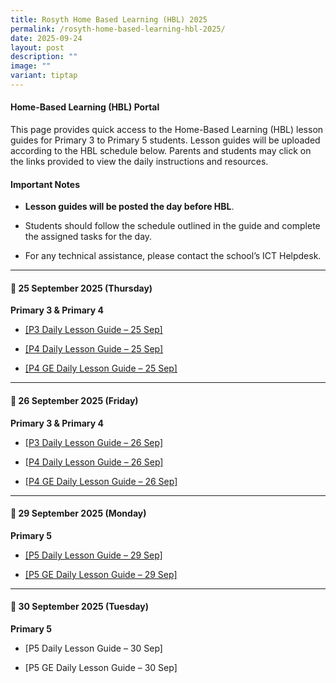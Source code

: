 ```yaml
---
title: Rosyth Home Based Learning (HBL) 2025
permalink: /rosyth-home-based-learning-hbl-2025/
date: 2025-09-24
layout: post
description: ""
image: ""
variant: tiptap
---
```

<h4>Home-Based Learning (HBL) Portal</h4>
<p>This page provides quick access to the Home-Based Learning (HBL) lesson
guides for Primary 3 to Primary 5 students. Lesson guides will be uploaded
according to the HBL schedule below. Parents and students may click on
the links provided to view the daily instructions and resources.</p>
<h4>Important Notes</h4>
<ul>
<li>
<p><strong>Lesson guides will be posted the day before HBL</strong>.</p>
</li>
<li>
<p>Students should follow the schedule outlined in the guide and complete
the assigned tasks for the day.</p>
</li>
<li>
<p>For any technical assistance, please contact the school’s ICT Helpdesk.</p>
</li>
</ul>
<hr>
<h4>📅 25 September 2025 (Thursday)</h4>
<p><strong>Primary 3 &amp; Primary 4</strong>
</p>
<ul>
<li>
<p><a href="/files/HBL Lesson Guide/2025 HBL/P3_HBL_Lesson_Guide___25_September_2025.pdf" rel="noopener noreferrer nofollow" target="_blank">[P3 Daily Lesson Guide – 25 Sep]</a>
</p>
</li>
<li>
<p><a href="/files/HBL Lesson Guide/2025 HBL/P4_HBL_Lesson_Guide___25_September_2025.pdf" rel="noopener noreferrer nofollow" target="_blank">[P4 Daily Lesson Guide – 25 Sep]</a>
</p>
</li>
<li>
<p><a href="/files/HBL Lesson Guide/2025 HBL/P4_GE_HBL_Lesson_Guide___25_September_2025.pdf" rel="noopener noreferrer nofollow" target="_blank">[P4 GE Daily Lesson Guide – 25 Sep]</a>
</p>
</li>
</ul>
<hr>
<h4>📅 26 September 2025 (Friday)</h4>
<p><strong>Primary 3 &amp; Primary 4</strong>
</p>
<ul>
<li>
<p><a href="/files/HBL Lesson Guide/2025 HBL/P3_HBL_Lesson_Guide___26_September_2025.pdf" rel="noopener noreferrer nofollow" target="_blank">[P3 Daily Lesson Guide – 26 Sep]</a>
</p>
</li>
<li>
<p><a href="/files/HBL Lesson Guide/2025 HBL/P4_HBL_Lesson_Guide___26_September_2025.pdf" rel="noopener noreferrer nofollow" target="_blank">[P4 Daily Lesson Guide – 26 Sep]</a>
</p>
</li>
<li>
<p><a href="/files/HBL Lesson Guide/2025 HBL/P4_GE_HBL_Lesson_Guide___26_September_2025.pdf" rel="noopener noreferrer nofollow" target="_blank">[P4 GE Daily Lesson Guide – 26 Sep]</a>
</p>
</li>
</ul>
<hr>
<h4>📅 29 September 2025 (Monday)</h4>
<p><strong>Primary 5</strong>
</p>
<ul>
<li>
<p><a href="/files/HBL Lesson Guide/2025 HBL/P5_HBL_Lesson_Guide___29_September_2025.pdf" rel="noopener noreferrer nofollow" target="_blank">[P5 Daily Lesson Guide – 29 Sep]</a>
</p>
</li>
<li>
<p><a href="/files/HBL Lesson Guide/2025 HBL/P5_GE_HBL_Lesson_Guide___29_September_2025.pdf" rel="noopener noreferrer nofollow" target="_blank">[P5 GE Daily Lesson Guide – 29 Sep]</a>
</p>
</li>
</ul>
<hr>
<h4>📅 30 September 2025 (Tuesday)</h4>
<p><strong>Primary 5</strong>
</p>
<ul>
<li>
<p>[P5 Daily Lesson Guide – 30 Sep]</p>
</li>
<li>
<p>[P5 GE Daily Lesson Guide – 30 Sep]</p>
</li>
</ul>
<p></p>